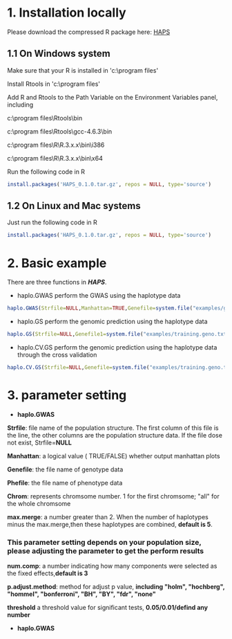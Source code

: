 
# 1. Installation locally

Please download the compressed R package here: [HAPS](https://github.com/Annie-Yanru-Cui/HAPS/blob/master/HAPS_0.1.0.tar.gz)

## 1.1 On Windows system

Make sure that your R is installed in 'c:\program files'

Install Rtools in 'c:\program files'

Add R and Rtools to the Path Variable on the Environment Variables panel, including

c:\program files\Rtools\bin

c:\program files\Rtools\gcc-4.6.3\bin

c:\program files\R\R.3.x.x\bin\i386

c:\program files\R\R.3.x.x\bin\x64

Run the following code in R

```R
install.packages('HAPS_0.1.0.tar.gz', repos = NULL, type='source')
```

## 1.2 On Linux and Mac systems

Just run the following code in R

```R
install.packages('HAPS_0.1.0.tar.gz', repos = NULL, type='source')
```

# 2. Basic example
There are three functions in ***HAPS***. 
* haplo.GWAS perform the GWAS using the haplotype data
```R
haplo.GWAS(Strfile=NULL,Manhattan=TRUE,Genefile=system.file("examples/genotype.sample.txt.gz", package="HAPS"),Phefile = system.file("examples/phenotype.sample.csv", package="HAPS"),Chrom ="all",max.merge=5,num.comp=3,p.adjust.method ="fdr",threshold=0.05)
```
* haplo.GS perform the genomic prediction using the haplotype data
```R
haplo.GS(Strfile=NULL,Genefile1=system.file("examples/training.geno.txt.gz",package="HAPS"),Phefile1=system.file("examples/training.phe.csv",package="HAPS"),Genefile2=system.file("examples/predict.geno.txt.gz", package="HAPS"),max.merge=3,num.comp=3)
```
* haplo.CV.GS perform the genomic prediction using the haplotype data through the cross validation
```R
haplo.CV.GS(Strfile=NULL,Genefile=system.file("examples/training.geno.txt.gz", package="HAPS"),Phefile = system.file("examples/training.phe.csv", package="HAPS"),Chrom ="all",max.merge=3,num.comp=3,nfold=10)
```
# 3. parameter setting
* **haplo.GWAS**

 **Strfile**: file name of the population structure.
             The first column of this file is the line, the other columns are the population structure data. If the file dose not exist, Strfile=**NULL**
	     
**Manhattan**: a logical value ( TRUE/FALSE) whether output manhattan plots

**Genefile**: the file name of genotype data 

**Phefile**: the file name of phenotype data

**Chrom**: represents chromsome number. 1 for the first chromsome; "all" for the whole chromsome

**max.merge**: a number greater than 2. When the number of haplotypes minus the max.merge,then these haplotypes are combined, **default is 5**. 
### This parameter setting depends on your population size, please adjusting the parameter to get the perform results

**num.comp**: a number indicating how many components were selected as the fixed effects,**default is 3**

**p.adjust.method**: method for adjust p value, **including "holm", "hochberg", "hommel", "bonferroni", "BH", "BY", "fdr", "none"**
 
**threshold** a threshold value for significant tests, **0.05/0.01/defind any number**
 
* **haplo.GWAS**


